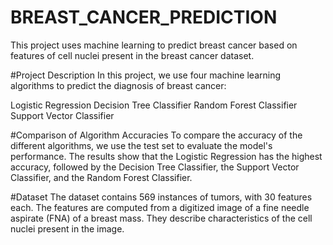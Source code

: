 # BREAST_CANCER_PREDICTION
This project uses machine learning to predict breast cancer based on features of cell nuclei present in the breast cancer dataset. 

#Project Description
In this project, we use four machine learning algorithms to predict the diagnosis of breast cancer:

Logistic Regression
Decision Tree Classifier
Random Forest Classifier
Support Vector Classifier

#Comparison of Algorithm Accuracies
To compare the accuracy of the different algorithms, we use the test set to evaluate the model's performance. The results show that the Logistic Regression has the highest accuracy, followed by the Decision Tree Classifier, the Support Vector Classifier, and the Random Forest Classifier.


#Dataset
The dataset contains 569 instances of tumors, with 30 features each. The features are computed from a digitized image of a fine needle aspirate (FNA) of a breast mass. They describe characteristics of the cell nuclei present in the image.
